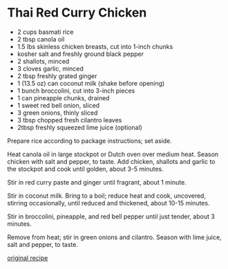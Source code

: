 Thai Red Curry Chicken
======================

* 2 cups basmati rice
* 2 tbsp canola oil
* 1.5 lbs skinless chicken breasts, cut into 1-inch chunks
* kosher salt and freshly ground black pepper
* 2 shallots, minced
* 3 cloves garlic, minced
* 2 tbsp freshly grated ginger
* 1 (13.5 oz) can coconut milk (shake before opening)
* 1 bunch broccolini, cut into 3-inch pieces
* 1 can pineapple chunks, drained
* 1 sweet red bell onion, sliced
* 3 green onions, thinly sliced
* 3 tbsp chopped fresh cilantro leaves
* 2tbsp freshly squeezed lime juice (optional)

Prepare rice according to package instructions; set aside.

Heat canola oil in large stockpot or Dutch oven over medium heat. Season chicken with salt and pepper, to taste. Add chicken, shallots and garlic to the stockpot and cook until golden, about 3-5 minutes.

Stir in red curry paste and ginger until fragrant, about 1 minute.

Stir in coconut milk. Bring to a boil; reduce heat and cook, uncovered, stirring occasionally, until reduced and thickened, about 10-15 minutes.

Stir in broccolini, pineapple, and red bell pepper until just tender, about 3 minutes.

Remove from heat; stir in green onions and cilantro. Season with lime juice, salt and pepper, to taste.

[original recipe](https://damndelicious.net/2018/02/25/easy-thai-red-curry/)
